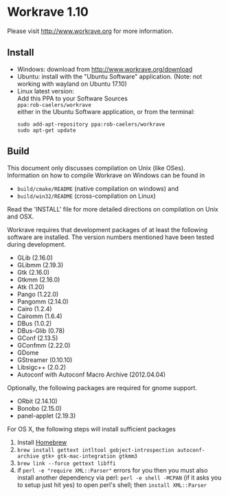 # Workrave 1.10

Please visit http://www.workrave.org for more information.

## Install

- Windows: download from http://www.workrave.org/download
- Ubuntu: install with the "Ubuntu Software" application. (Note: not working with wayland on Ubuntu 17.10)
- Linux latest version:  
  Add this PPA to your Software Sources  
  `ppa:rob-caelers/workrave`  
  either in the Ubuntu Software application, or from the terminal:
  ```
  sudo add-apt-repository ppa:rob-caelers/workrave  
  sudo apt-get update
  ```


## Build

This document only discusses compilation on Unix (like OSes).  
Information on how to compile Workrave on Windows can be found in
- `build/cmake/README` (native compilation on windows) and
- `build/win32/README` (cross-compilation on Linux)

Read the 'INSTALL' file for more detailed directions on compilation on
Unix and OSX.

Workrave requires that development packages of at least the following
software are installed. The version numbers mentioned have been tested
during development.

- GLib (2.16.0)
- GLibmm (2.19.3)
- Gtk (2.16.0)
- Gtkmm (2.16.0)
- Atk (1.20)
- Pango (1.22.0)
- Pangomm (2.14.0)
- Cairo (1.2.4)
- Cairomm (1.6.4)
- DBus (1.0.2)
- DBus-Glib (0.78)
- GConf (2.13.5)
- GConfmm (2.22.0)
- GDome
- GStreamer (0.10.10)
- Libsigc++ (2.0.2)
- Autoconf with Autoconf Macro Archive (2012.04.04)

Optionally, the following packages are required for gnome support.

- ORbit (2.14.10)
- Bonobo (2.15.0)
- panel-applet (2.19.3)

For OS X, the following steps will install sufficient packages
1. Install [Homebrew](https://brew.sh/)
2. `brew install gettext intltool gobject-introspection autoconf-archive gtk+ gtk-mac-integration gtkmm3`
3. `brew link --force gettext libffi`
4. if `perl -e "require XML::Parser"` errors for you then you must also install another dependency via perl: `perl -e shell -MCPAN` (if it asks you to setup just hit yes) to open perl's shell; then `install XML::Parser`
